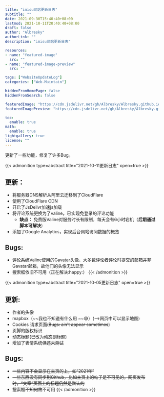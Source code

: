 ```yaml
---
title: "imisu网站更新日志"
subtitle: ""
date: 2021-09-30T15:40:40+08:00
lastmod: 2021-10-11T20:40:40+08:00
draft: false
author: "Albresky"
authorLink: ""
description: "imisu网站更新日志"

resources:
- name: "featured-image"
  src: ""
- name: "featured-image-preview"
  src: ""

tags: ["WebsiteUpdateLog"]
categories: ["Web-Maintain"]

hiddenFromHomePage: false
hiddenFromSearch: false

featuredImage: "https://cdn.jsdelivr.net/gh/Albresky/Albresky.github.io@master/content/posts/Update-Log/featured-image.png"
featuredImagePreview: "https://cdn.jsdelivr.net/gh/Albresky/Albresky.github.io@master/content/posts/Update-Log/featured-image-preview.png"

toc:
  enable: true
math:
  enable: true
lightgallery: true
license: ""
---
```

更新了一些功能，修复了许多Bug。
<!--more-->
{{< admonition type=abstract title="2021-10-11更新日志" open=true >}}
## 更新：
 - 将服务器DNS解析从阿里云迁移到了CloudFlare
 - 使用了CloudFlare CDN
 - 开启了JsDelivr加速js加载
 - 将评论系统更换为了valine，已实现免登录的评论功能
   - **缺点：** 免费版Valine对服务时长有限制，每天会有6小时宕机（**后期通过脚本可解决**）
 - 添加了Google Analytics，实现后台网站访问数据的概览

## Bugs:
 - 评论系统Valine使用的Gavatar头像，大多数评论者评论时提交的邮箱并非Gavatar邮箱，故他们的头像无法显示
 - 搜索框依旧不可用（正在解决:happy:）
{{< /admonition >}}

{{< admonition type=abstract title="2021-10-05更新日志" open=true >}}
## 更新:
 - 作者的头像
 - mapbox（~~我也不知道有什么用 ~~:sweat_smile:）(-->网页中可以显示地图)
 - Cookies 请求页面(~~Bugs: ain't appear sometimes~~)
 - 页脚的版权标识
 - ~~动态标题~~(已改为动态副标题)
 - 增加了表情系统~~但还未测试~~
## Bugs:
 - ~~一些内容不会显示在主页的上，如“2021年”~~
 - ~~一些东西没有同步到Github，比如主页上的帖子是不可见的，网页发布时，“文章”页面上的标题仍然是默认的~~
 - 搜索框~~不知何故~~不可用
{{< /admonition >}}